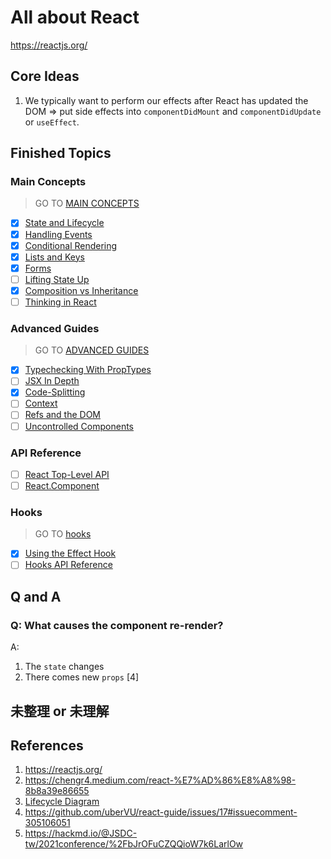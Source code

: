 # All about React

https://reactjs.org/

## Core Ideas

1. We typically want to perform our effects after React has updated the DOM => put side effects into `componentDidMount` and `componentDidUpdate` or `useEffect`.

## Finished Topics

### Main Concepts

> GO TO [MAIN CONCEPTS](./main-concepts)

- [x] [State and Lifecycle](https://reactjs.org/docs/state-and-lifecycle.html)
- [x] [Handling Events](https://reactjs.org/docs/handling-events.html)
- [x] [Conditional Rendering](https://reactjs.org/docs/conditional-rendering.html)
- [x] [Lists and Keys](https://reactjs.org/docs/lists-and-keys.html)
- [x] [Forms](https://reactjs.org/docs/forms.html)
- [ ] [Lifting State Up](https://reactjs.org/docs/lifting-state-up.html)
- [x] [Composition vs Inheritance](https://reactjs.org/docs/composition-vs-inheritance.html)
- [ ] [Thinking in React](https://reactjs.org/docs/thinking-in-react.html)

### Advanced Guides

> GO TO [ADVANCED GUIDES](./advanced-guides)

- [x] [Typechecking With PropTypes](https://reactjs.org/docs/typechecking-with-proptypes.html)
- [ ] [JSX In Depth](https://reactjs.org/docs/jsx-in-depth.html)
- [x] [Code-Splitting](https://reactjs.org/docs/code-splitting.html)
- [ ] [Context](https://reactjs.org/docs/context.html)
- [ ] [Refs and the DOM](https://reactjs.org/docs/refs-and-the-dom.html)
- [ ] [Uncontrolled Components](https://reactjs.org/docs/uncontrolled-components.html)

### API Reference

- [ ] [React Top-Level API](https://reactjs.org/docs/react-api.html)
- [ ] [React.Component](https://reactjs.org/docs/react-component.html)

### Hooks

> GO TO [hooks](./hooks)

- [x] [Using the Effect Hook](https://reactjs.org/docs/hooks-effect.html)
- [ ] [Hooks API Reference](https://reactjs.org/docs/hooks-reference.html)

## Q and A

### Q: What causes the component re-render?

A:

1. The `state` changes
2. There comes new `props` [4]

## 未整理 or 未理解

## References

1. https://reactjs.org/
2. https://chengr4.medium.com/react-%E7%AD%86%E8%A8%98-8b8a39e86655
3. [Lifecycle Diagram](https://projects.wojtekmaj.pl/react-lifecycle-methods-diagram/)
4. https://github.com/uberVU/react-guide/issues/17#issuecomment-305106051
5. https://hackmd.io/@JSDC-tw/2021conference/%2FbJrOFuCZQQioW7k6LarlOw

